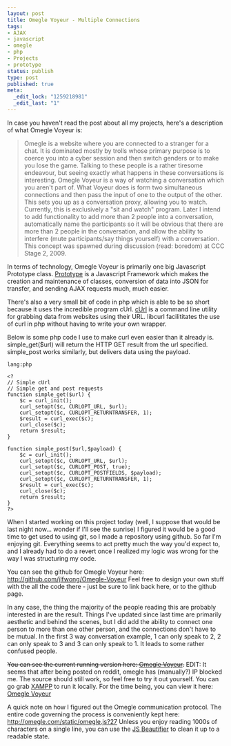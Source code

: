 ```yaml
--- 
layout: post
title: Omegle Voyeur - Multiple Connections
tags: 
- AJAX
- javascript
- omegle
- php
- Projects
- prototype
status: publish
type: post
published: true
meta: 
  _edit_lock: "1259218981"
  _edit_last: "1"
---
```

In case you haven't read the post about all my projects, here's a description of what Omegle Voyeur is:
<blockquote>
Omegle is a website where you are connected to a stranger for a chat. It is dominated mostly by trolls whose primary purpose is to coerce you into a cyber session and then switch genders or to make you lose the game. Talking to these people is a rather tiresome endeavour, but seeing exactly what happens in these conversations is interesting. Omegle Voyeur is a way of watching a conversation which you aren't part of. What Voyeur does is form two simultaneous connections and then pass the input of one to the output of the other. This sets you up as a conversation proxy, allowing you to watch. Currently, this is exclusively a "sit and watch" program. Later I intend to add functionality to add more than 2 people into a conversation, automatically name the participants so it will be obvious that there are more than 2 people in the conversation, and allow the ability to interfere (mute participants/say things yourself) with a conversation. This concept was spawned during discussion (read: boredom) at CCC Stage 2, 2009.
</blockquote>

In terms of technology, Omegle Voyeur is primarily one big Javascript Prototype class. <a href='http://www.prototypejs.org/'>Prototype</a> is a Javascript Framework which makes the creation and maintenance of classes, conversion of data into JSON for transfer, and sending AJAX requests much, much easier.

There's also a very small bit of code in php which is able to be so short because it uses the incredible program cUrl. <a href="http://curl.haxx.se/">cUrl</a> is a command line utility for grabbing data from websites using their URL. libcurl facilititates the use of curl in php without having to write your own wrapper.

Below is some php code I use to make curl even easier than it already is. simple_get($url) will return the HTTP GET result from the url specified. simple_post works similarly, but delivers data using the payload.

    lang:php

    <?
    // Simple cUrl
    // Simple get and post requests 
    function simple_get($url) {
        $c = curl_init();
        curl_setopt($c, CURLOPT_URL, $url);
        curl_setopt($c, CURLOPT_RETURNTRANSFER, 1);
        $result = curl_exec($c);
        curl_close($c);
        return $result;
    }

    function simple_post($url,$payload) {
        $c = curl_init();
        curl_setopt($c, CURLOPT_URL, $url);
        curl_setopt($c, CURLOPT_POST, true);
        curl_setopt($c, CURLOPT_POSTFIELDS, $payload);
        curl_setopt($c, CURLOPT_RETURNTRANSFER, 1);
        $result = curl_exec($c);
        curl_close($c);
        return $result;
    }
    ?>

When I started working on this project today (well, I suppose that would be last night now... wonder if I'll see the sunrise) I figured it would be a good time to get used to using git, so I made a repository using github.
So far I'm enjoying git. Everything seems to act pretty much the way you'd expect to, and I already had to do a revert once I realized my logic was wrong for the way I was structuring my code.

You can see the github for Omegle Voyeur here: <a href="http://github.com/jlfwong/Omegle-Voyeur">http://github.com/jlfwong/Omegle-Voyeur</a>
Feel free to design your own stuff with the all the code there - just be sure to link back here, or to the github page.

In any case, the thing the majority of the people reading this are probably interested in are the result.
Things I've updated since last time are primarily aesthetic and behind the scenes, but I did add the ability to connect one person to more than one other person, and the connections don't have to be mutual. In the first 3 way conversation example, 1 can only speak to 2, 2 can only speak to 3 and 3 can only speak to 1. It leads to some rather confused people.

<del datetime="2009-11-26T06:58:15+00:00">You can see the current running version here: <a href="/omegle/">Omegle Voyeur</a>.</del>
EDIT: It seems that after being posted on reddit, omegle has (manually?) IP blocked me. The source should still work, so feel free to try it out yourself.
You can go grab <a href="http://www.apachefriends.org/en/xampp.html">XAMPP</a> to run it locally.
For the time being, you can view it here: <a href="http://petersobot.com/omegle/">Omegle Voyeur</a>

A quick note on how I figured out the Omegle communication protocol. 
The entire code governing the process is conveniently kept here: <a href="http://omegle.com/static/omegle.js?27">http://omegle.com/static/omegle.js?27</a>
Unless you enjoy reading 1000s of characters on a single line, you can use the <a href='http://jsbeautifier.org/'>JS Beautifier</a> to clean it up to a readable state.

